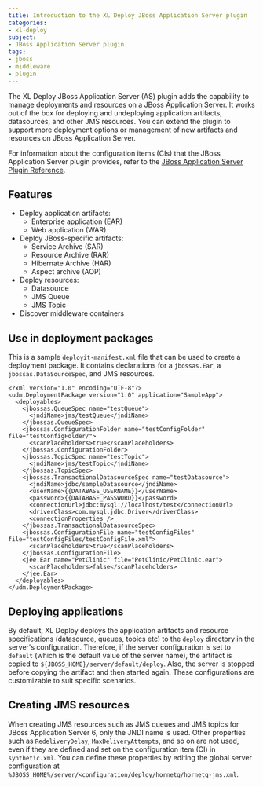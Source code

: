 ```yaml
---
title: Introduction to the XL Deploy JBoss Application Server plugin
categories:
- xl-deploy
subject:
- JBoss Application Server plugin
tags:
- jboss
- middleware
- plugin
---
```


The XL Deploy JBoss Application Server (AS) plugin adds the capability to manage deployments and resources on a JBoss Application Server. It works out of the box for deploying and undeploying application artifacts, datasources, and other JMS resources. You can extend the plugin to support more deployment options or management of new artifacts and resources on JBoss Application Server.

For information about the configuration items (CIs) that the JBoss Application Server plugin provides, refer to the [JBoss Application Server Plugin Reference](/xl-deploy/latest/jbossPluginManual.html).

## Features

* Deploy application artifacts:
	* Enterprise application (EAR)
	* Web application (WAR)
* Deploy JBoss-specific artifacts:
	* Service Archive (SAR)
	* Resource Archive (RAR)
	* Hibernate Archive (HAR)
	* Aspect archive (AOP)
* Deploy resources:
	* Datasource
	* JMS Queue
	* JMS Topic
* Discover middleware containers

## Use in deployment packages

This is a sample `deployit-manifest.xml` file that can be used to create a deployment package. It contains declarations for a `jbossas.Ear`, a `jbossas.DataSourceSpec`, and JMS resources.

	<?xml version="1.0" encoding="UTF-8"?>
	<udm.DeploymentPackage version="1.0" application="SampleApp">
	  <deployables>
	    <jbossas.QueueSpec name="testQueue">
	      <jndiName>jms/testQueue</jndiName>
	    </jbossas.QueueSpec>
	    <jbossas.ConfigurationFolder name="testConfigFolder" file="testConfigFolder/">
	      <scanPlaceholders>true</scanPlaceholders>
	    </jbossas.ConfigurationFolder>
	    <jbossas.TopicSpec name="testTopic">
	      <jndiName>jms/testTopic</jndiName>
	    </jbossas.TopicSpec>
	    <jbossas.TransactionalDatasourceSpec name="testDatasource">
	      <jndiName>jdbc/sampleDatasource</jndiName>
	      <userName>{{DATABASE_USERNAME}}</userName>
	      <password>{{DATABASE_PASSWORD}}</password>
	      <connectionUrl>jdbc:mysql://localhost/test</connectionUrl>
	      <driverClass>com.mysql.jdbc.Driver</driverClass>
	      <connectionProperties />
	    </jbossas.TransactionalDatasourceSpec>
	    <jbossas.ConfigurationFile name="testConfigFiles" file="testConfigFiles/testConfigFile.xml">
	      <scanPlaceholders>true</scanPlaceholders>
	    </jbossas.ConfigurationFile>
	    <jee.Ear name="PetClinic" file="PetClinic/PetClinic.ear">
	      <scanPlaceholders>false</scanPlaceholders>
	    </jee.Ear>
	  </deployables>
	</udm.DeploymentPackage>

## Deploying applications

By default, XL Deploy deploys the application artifacts and resource specifications (datasource, queues, topics etc) to the `deploy` directory in the server's configuration. Therefore, if the server configuration is set to `default` (which is the default value of the server name), the artifact is copied to `${JBOSS_HOME}/server/default/deploy`. Also, the server is stopped before copying the artifact and then started again. These configurations are customizable to suit specific scenarios.

## Creating JMS resources

When creating JMS resources such as JMS queues and JMS topics for JBoss Application Server 6, only the JNDI name is used. Other properties such as `RedeliveryDelay`, `MaxDeliveryAttempts`, and so on are not used, even if they are defined and set on the configuration item (CI) in `synthetic.xml`. You can define these properties by editing the global server configuration at `%JBOSS_HOME%/server/<configuration/deploy/hornetq/hornetq-jms.xml`.
